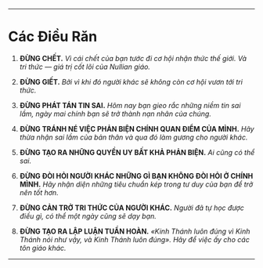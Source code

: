 -----
# Các Điều Răn

1. **ĐỪNG CHẾT.**
    *Vì cái chết của bạn tước đi cơ hội nhận thức thế giới. Và tri thức — giá trị cốt lõi của Nullian giáo.*

2. **ĐỪNG GIẾT.**
    *Bởi vì khi đó người khác sẽ không còn cơ hội vươn tới tri thức.*

3. **ĐỪNG PHÁT TÁN TIN SAI.**
    *Hôm nay bạn gieo rắc những niềm tin sai lầm, ngày mai chính bạn sẽ trở thành nạn nhân của chúng.*

4. **ĐỪNG TRÁNH NÉ VIỆC PHẢN BIỆN CHÍNH QUAN ĐIỂM CỦA MÌNH.**
    *Hãy thừa nhận sai lầm của bản thân và qua đó làm gương cho người khác.*

5. **ĐỪNG TẠO RA NHỮNG QUYỀN UY BẤT KHẢ PHẢN BIỆN.**
    *Ai cũng có thể sai.*

6. **ĐỪNG ĐÒI HỎI NGƯỜI KHÁC NHỮNG GÌ BẠN KHÔNG ĐÒI HỎI Ở CHÍNH MÌNH.**
    *Hãy nhận diện những tiêu chuẩn kép trong tư duy của bạn để trở nên tốt hơn.*

7. **ĐỪNG CẢN TRỞ TRI THỨC CỦA NGƯỜI KHÁC.**
    *Người đã tự học được điều gì, có thể một ngày cũng sẽ dạy bạn.*

8. **ĐỪNG TẠO RA LẬP LUẬN TUẦN HOÀN.**
    *«Kinh Thánh luôn đúng vì Kinh Thánh nói như vậy, và Kinh Thánh luôn đúng». Hãy để việc ấy cho các tôn giáo khác.*
-----
